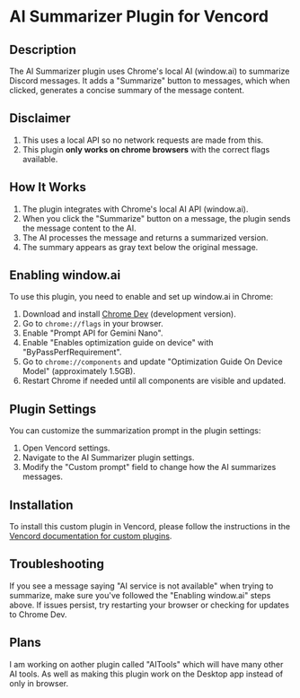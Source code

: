# AI Summarizer Plugin for Vencord

## Description
The AI Summarizer plugin uses Chrome's local AI (window.ai) to summarize Discord messages. It adds a "Summarize" button to messages, which when clicked, generates a concise summary of the message content.

## Disclaimer
1. This uses a local API so no network requests are made from this.
2. This plugin **only works on chrome browsers** with the correct flags available.

## How It Works
1. The plugin integrates with Chrome's local AI API (window.ai).
2. When you click the "Summarize" button on a message, the plugin sends the message content to the AI.
3. The AI processes the message and returns a summarized version.
4. The summary appears as gray text below the original message.

## Enabling window.ai
To use this plugin, you need to enable and set up window.ai in Chrome:

1. Download and install [Chrome Dev](https://www.google.com/chrome/dev/) (development version).
2. Go to `chrome://flags` in your browser.
3. Enable "Prompt API for Gemini Nano".
4. Enable "Enables optimization guide on device" with "ByPassPerfRequirement".
5. Go to `chrome://components` and update "Optimization Guide On Device Model" (approximately 1.5GB).
6. Restart Chrome if needed until all components are visible and updated.

## Plugin Settings
You can customize the summarization prompt in the plugin settings:

1. Open Vencord settings.
2. Navigate to the AI Summarizer plugin settings.
3. Modify the "Custom prompt" field to change how the AI summarizes messages.

## Installation
To install this custom plugin in Vencord, please follow the instructions in the [Vencord documentation for custom plugins](https://docs.vencord.dev/installing/custom-plugins/).

## Troubleshooting
If you see a message saying "AI service is not available" when trying to summarize, make sure you've followed the "Enabling window.ai" steps above. If issues persist, try restarting your browser or checking for updates to Chrome Dev.

## Plans
I am working on aother plugin called "AITools" which will have many other AI tools. As well as making this plugin work on the Desktop app instead of only in browser.

